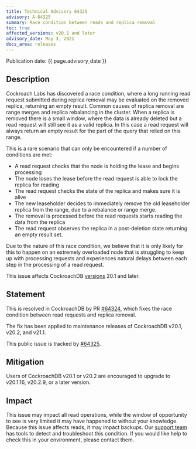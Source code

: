 ```yaml
---
title: Technical Advisory 64325
advisory: A-64325
summary: Race condition between reads and replica removal
toc: true
affected_versions: v20.1 and later
advisory_date: May 3, 2021
docs_area: releases
---
```


Publication date: {{ page.advisory_date }}

## Description

Cockroach Labs has discovered a race condition, where a long running read request submitted during replica removal may be evaluated on the removed replica, returning an empty result. Common causes of replica removal are range merges and replica rebalancing in the cluster. When a replica is removed there is a small window, where the data is already deleted but a read request will still see it as a valid replica. In this case a read request will always return an empty result for the part of the query that relied on this range.

This is a rare scenario that can only be encountered if a number of conditions are met:

 - A read request checks that the node is holding the lease and begins processing
 - The node loses the lease before the read request is able to lock the replica for reading
 - The read request checks the state of the replica and makes sure it is alive
 - The new leaseholder decides to immediately remove the old leaseholder replica from the range, due to a rebalance or range merge.
 - The removal is processed before the read requests starts reading the data from the replica
 - The read request observes the replica in a post-deletion state returning an empty result set.

 Due to the nature of this race condition, we believe that it is only likely for this to happen on an extremely overloaded node that is struggling to keep up with processing requests and experiences natural delays between each step in the processing of a read request.

This issue affects CockroachDB [versions](/docs/releases/) 20.1 and later.

## Statement
This is resolved in CockroachDB by PR [#64324], which fixes the race condition between read requests and replica removal.

The fix has been applied to maintenance releases of CockroachDB v20.1, v20.2, and v21.1.

This public issue is tracked by [#64325].

## Mitigation

Users of CockroachDB v20.1 or v20.2 are encouraged to upgrade to v20.1.16, v20.2.9, or a later version.

## Impact

This issue may impact all read operations, while the window of opportunity to see is very limited it may have happened to without your knowledge. Because this issue affects reads, it may impact backups. Our [support team](https://support.cockroachlabs.com/) has tools to detect and troubleshoot this condition. If you would like help to check this in your environment, please contact them.

[#64324]: https://github.com/cockroachdb/cockroach/pull/64324
[#64325]: https://github.com/cockroachdb/cockroach/issues/64325
